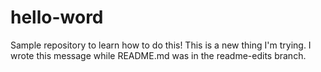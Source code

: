 # hello-word
Sample repository to learn how to do this!
This is a new thing I'm trying. I wrote this message while README.md was in the readme-edits branch.
